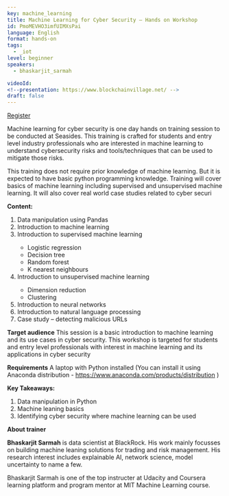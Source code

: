 ```yaml
---
key: machine_learning
title: Machine Learning for Cyber Security – Hands on Workshop
id: PmoMEVHO3imfUIMXsPai
language: English
format: hands-on
tags:
  - _iot
level: beginner
speakers:
  - bhaskarjit_sarmah

videoId: 
<!--presentation: https://www.blockchainvillage.net/ -->
draft: false
---
```


<a align="center" class="btn primary" target="_blank" rel="noopener" href="https://forms.gle/6uYsdU7wByBRgK566">Register</a>

Machine learning for cyber security is one day hands on training session to be conducted at Seasides. This training is crafted for students and entry level industry professionals who are interested in machine learning to understand cybersecurity risks and tools/techniques that can be used to mitigate those risks.

This training does not require prior knowledge of machine learning. But it is expected to have basic python programming knowledge. Training will cover basics of machine learning including supervised and unsupervised machine learning. It will also cover real world case studies related to cyber securi

 
**Content:**
<ol>
    <li>Data manipulation using Pandas</li>
    <li>Introduction to machine learning</li>
    <li>Introduction to supervised machine learning</li>
    <ul>
        <li>Logistic regression</li>
        <li>Decision tree</li>
        <li>Random forest</li>
        <li>K nearest neighbours</li>
    </ul>
    <li>Introduction to unsupervised machine learning</li>
    <ul>
        <li>Dimension reduction</li>
        <li>Clustering</li>
    </ul>
    <li>Introduction to neural networks</li>
    <li>Introduction to natural language processing</li>
    <li>Case study – detecting malicious URLs</li>
</ol>

**Target audience**
This session is a basic introduction to machine learning and its use cases in cyber security. This workshop is targeted for students and entry level professionals with interest in machine learning and its applications in cyber security

**Requirements**
A laptop with Python installed (You can install it using Anaconda distribution - https://www.anaconda.com/products/distribution )


**Key Takeaways:**
<ol>
    <li>Data manipulation in Python</li>
    <li>Machine leaning basics</li>
    <li>Identifying cyber security where machine learning can be used</li>
</ol>

**About trainer**

**Bhaskarjit Sarmah** is data scientist at BlackRock. His work mainly focusses on building machine leaning solutions for trading and risk management. His research interest includes explainable AI, network science, model uncertainty to name a few.

Bhaskarjit Sarmah is one of the top instructer at Udacity and Coursera learning platform and program mentor at MIT Machine Learning course.
<!--
<a align="center" class="btn primary" target="_blank" rel="noopener" href="https://docs.google.com/forms/d/1d9hdyZVtIsEoPutSPrIy4grqEKHvJOOnpzjNI0m2IFo/edit">Register</a>
-->